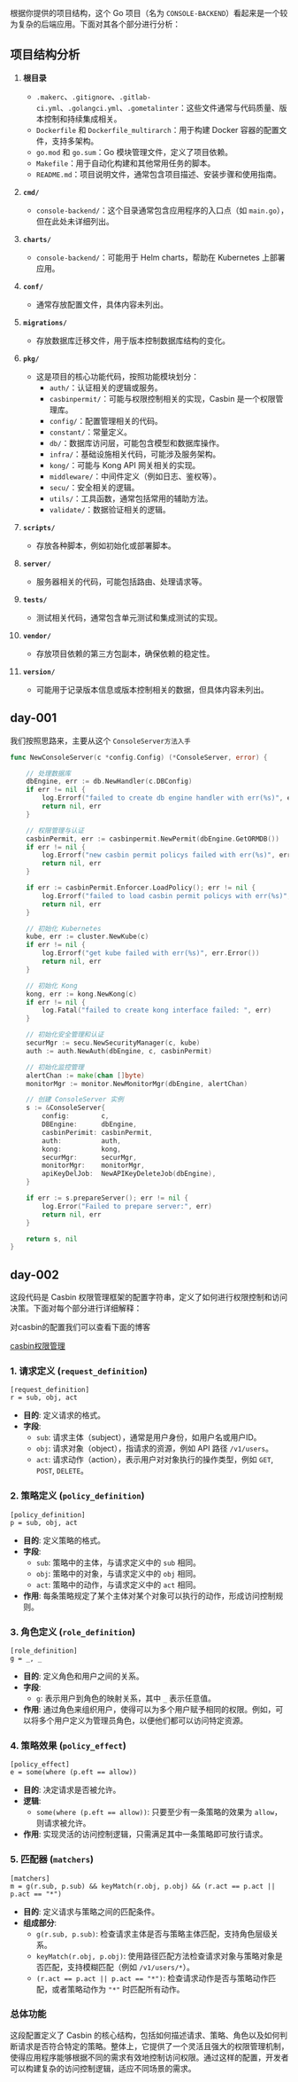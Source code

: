 根据你提供的项目结构，这个 Go 项目（名为 `CONSOLE-BACKEND`）看起来是一个较为复杂的后端应用。下面对其各个部分进行分析：

## 项目结构分析

1. **根目录**
   - `.makerc`、`.gitignore`、`.gitlab-ci.yml`、`.golangci.yml`、`.gometalinter`：这些文件通常与代码质量、版本控制和持续集成相关。
   - `Dockerfile` 和 `Dockerfile_multirarch`：用于构建 Docker 容器的配置文件，支持多架构。
   - `go.mod` 和 `go.sum`：Go 模块管理文件，定义了项目依赖。
   - `Makefile`：用于自动化构建和其他常用任务的脚本。
   - `README.md`：项目说明文件，通常包含项目描述、安装步骤和使用指南。

2. **`cmd/`**
   - `console-backend/`：这个目录通常包含应用程序的入口点（如 `main.go`），但在此处未详细列出。

3. **`charts/`**
   - `console-backend/`：可能用于 Helm charts，帮助在 Kubernetes 上部署应用。

4. **`conf/`**
   - 通常存放配置文件，具体内容未列出。

5. **`migrations/`**
   - 存放数据库迁移文件，用于版本控制数据库结构的变化。

6. **`pkg/`**
   - 这是项目的核心功能代码，按照功能模块划分：
     - `auth/`：认证相关的逻辑或服务。
     - `casbinpermit/`：可能与权限控制相关的实现，Casbin 是一个权限管理库。
     - `config/`：配置管理相关的代码。
     - `constant/`：常量定义。
     - `db/`：数据库访问层，可能包含模型和数据库操作。
     - `infra/`：基础设施相关代码，可能涉及服务架构。
     - `kong/`：可能与 Kong API 网关相关的实现。
     - `middleware/`：中间件定义（例如日志、鉴权等）。
     - `secu/`：安全相关的逻辑。
     - `utils/`：工具函数，通常包括常用的辅助方法。
     - `validate/`：数据验证相关的逻辑。

7. **`scripts/`**
   - 存放各种脚本，例如初始化或部署脚本。

8. **`server/`**
   - 服务器相关的代码，可能包括路由、处理请求等。

9. **`tests/`**
   - 测试相关代码，通常包含单元测试和集成测试的实现。

10. **`vendor/`**
    - 存放项目依赖的第三方包副本，确保依赖的稳定性。

11. **`version/`**
    - 可能用于记录版本信息或版本控制相关的数据，但具体内容未列出。

## day-001

我们按照思路来，主要从这个 `ConsoleServer方法入手`

```go
func NewConsoleServer(c *config.Config) (*ConsoleServer, error) {

	// 处理数据库
	dbEngine, err := db.NewHandler(c.DBConfig)
	if err != nil {
		log.Errorf("failed to create db engine handler with err(%s)", err.Error())
		return nil, err
	}

	// 权限管理与认证
	casbinPermit, err := casbinpermit.NewPermit(dbEngine.GetORMDB())
	if err != nil {
		log.Errorf("new casbin permit policys failed with err(%s)", err.Error())
		return nil, err
	}

	if err := casbinPermit.Enforcer.LoadPolicy(); err != nil {
		log.Errorf("failed to load casbin permit policys with err(%s)", err.Error())
		return nil, err
	}

	// 初始化 Kubernetes
	kube, err := cluster.NewKube(c)
	if err != nil {
		log.Errorf("get kube failed with err(%s)", err.Error())
		return nil, err
	}

	// 初始化 Kong
	kong, err := kong.NewKong(c)
	if err != nil {
		log.Fatal("failed to create kong interface failed: ", err)
	}

	// 初始化安全管理和认证
	securMgr := secu.NewSecurityManager(c, kube)
	auth := auth.NewAuth(dbEngine, c, casbinPermit)

	// 初始化监控管理
	alertChan := make(chan []byte)
	monitorMgr := monitor.NewMonitorMgr(dbEngine, alertChan)

	// 创建 ConsoleServer 实例
	s := &ConsoleServer{
		config:        c,
		DBEngine:      dbEngine,
		casbinPerimit: casbinPermit,
		auth:          auth,
		kong:          kong,
		securMgr:      securMgr,
		monitorMgr:    monitorMgr,
		apiKeyDelJob:  NewAPIKeyDeleteJob(dbEngine),
	}

	if err := s.prepareServer(); err != nil {
		log.Error("Failed to prepare server:", err)
		return nil, err
	}

	return s, nil
}
```

## day-002

这段代码是 Casbin 权限管理框架的配置字符串，定义了如何进行权限控制和访问决策。下面对每个部分进行详细解释：

对casbin的配置我们可以查看下面的博客

[casbin权限管理](https://darjun.github.io/2020/06/12/godailylib/casbin/)



### 1. 请求定义 (`request_definition`)

```plaintext
[request_definition]
r = sub, obj, act
```

- **目的**: 定义请求的格式。
- **字段**:
  - `sub`: 请求主体（subject），通常是用户身份，如用户名或用户ID。
  - `obj`: 请求对象（object），指请求的资源，例如 API 路径 `/v1/users`。
  - `act`: 请求动作（action），表示用户对对象执行的操作类型，例如 `GET`, `POST`, `DELETE`。

### 2. 策略定义 (`policy_definition`)

```plaintext
[policy_definition]
p = sub, obj, act
```

- **目的**: 定义策略的格式。
- **字段**:
  - `sub`: 策略中的主体，与请求定义中的 `sub` 相同。
  - `obj`: 策略中的对象，与请求定义中的 `obj` 相同。
  - `act`: 策略中的动作，与请求定义中的 `act` 相同。
- **作用**: 每条策略规定了某个主体对某个对象可以执行的动作，形成访问控制规则。

### 3. 角色定义 (`role_definition`)

```plaintext
[role_definition]
g = _, _
```

- **目的**: 定义角色和用户之间的关系。
- **字段**:
  - `g`: 表示用户到角色的映射关系，其中 `_` 表示任意值。
- **作用**: 通过角色来组织用户，使得可以为多个用户赋予相同的权限。例如，可以将多个用户定义为管理员角色，以便他们都可以访问特定资源。

### 4. 策略效果 (`policy_effect`)

```plaintext
[policy_effect]
e = some(where (p.eft == allow))
```

- **目的**: 决定请求是否被允许。
- **逻辑**:
  - `some(where (p.eft == allow))`: 只要至少有一条策略的效果为 `allow`，则请求被允许。
- **作用**: 实现灵活的访问控制逻辑，只需满足其中一条策略即可放行请求。

### 5. 匹配器 (`matchers`)

```plaintext
[matchers]
m = g(r.sub, p.sub) && keyMatch(r.obj, p.obj) && (r.act == p.act || p.act == "*")
```

- **目的**: 定义请求与策略之间的匹配条件。
- **组成部分**:
  - `g(r.sub, p.sub)`: 检查请求主体是否与策略主体匹配，支持角色层级关系。
  - `keyMatch(r.obj, p.obj)`: 使用路径匹配方法检查请求对象与策略对象是否匹配，支持模糊匹配（例如 `/v1/users/*`）。
  - `(r.act == p.act || p.act == "*")`: 检查请求动作是否与策略动作匹配，或者策略动作为 `"*"` 时匹配所有动作。
  
### 总体功能

这段配置定义了 Casbin 的核心结构，包括如何描述请求、策略、角色以及如何判断请求是否符合特定的策略。整体上，它提供了一个灵活且强大的权限管理机制，使得应用程序能够根据不同的需求有效地控制访问权限。通过这样的配置，开发者可以构建复杂的访问控制逻辑，适应不同场景的需求。